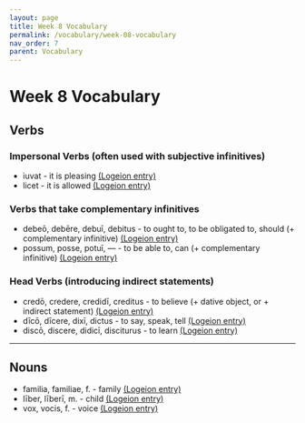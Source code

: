 ```yaml
---
layout: page
title: Week 8 Vocabulary
permalink: /vocabulary/week-08-vocabulary
nav_order: 7
parent: Vocabulary
---
```


# Week 8 Vocabulary

## Verbs

### Impersonal Verbs (often used with subjective infinitives)

* iuvat - it is pleasing [(Logeion entry)](https://logeion.uchicago.edu/iuvo)
* licet - it is allowed [(Logeion entry)](https://logeion.uchicago.edu/licet)

### Verbs that take complementary infinitives

* debeō, debēre, debuī, debitus -  to ought to, to be obligated to, should (+ complementary infinitive) [(Logeion entry)](https://logeion.uchicago.edu/debeo)
* possum, posse, potuī, — - to be able to, can (+ complementary infinitive) [(Logeion entry)](https://logeion.uchicago.edu/possum)

### Head Verbs (introducing indirect statements)

* credō, credere, credidī, creditus - to believe (+ dative object, or + indirect statement) [(Logeion entry)](https://logeion.uchicago.edu/credo)
* dīcō, dīcere, dixī, dictus - to say, speak, tell [(Logeion entry)](https://logeion.uchicago.edu/dico)
* discō, discere, didicī, disciturus - to learn [(Logeion entry)](https://logeion.uchicago.edu/disco)

***

## Nouns

* familia, familiae, f. - family [(Logeion entry)](https://logeion.uchicago.edu/familia)
* līber, līberī, m. - child [(Logeion entry)](https://logeion.uchicago.edu/liber)
* vox, vocis, f. - voice [(Logeion entry)](https://logeion.uchicago.edu/vox)